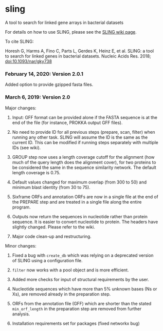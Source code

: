 # sling
A tool to search for linked gene arrays in bacterial datasets

For details on how to use SLING, please see the [SLING wiki page](https://github.com/ghoresh11/sling/wiki).

To cite SLING: 

Horesh G, Harms A, Fino C, Parts L, Gerdes K, Heinz E, et al. SLING: a tool to search for linked genes in bacterial datasets. Nucleic Acids Res. 2018; [doi:10.1093/nar/gky738](https://doi.org/10.1093/nar/gky738)

### February 14, 2020:  Version 2.0.1

Added option to provide gzipped fasta files.

### March 6, 2019:  Version 2.0

Major changes:

1. Input: GFF format can be provided alone if the FASTA sequence is at the end of the file (for instance, PROKKA output GFF files).

2. No need to provide ID for all previous steps (prepare, scan, filter) when running any other task. SLING will assume the ID is the same as the current ID. This can be modified if running steps separately with multiple IDs (see wiki). 

3. GROUP step now uses a length coverage cutoff for the alignment (how much of the query length does the alignment cover), for two proteins to be considered the same in the sequence similarity network. The default length coverage is 0.75.

4. Default values changed for maximum overlap (from 300 to 50) and minimum blast identity (from 30 to 75).

5. Sixframe ORFs and annotation ORFs are now in a single file at the end of the PREPARE step and are treated in a single file along the entire program.

6. Outputs now return the sequences in nucleotide rather than protein sequence. It is easier to convert nucleotide to protein. The headers have slightly changed. Please refer to the wiki.

7. Major code clean-up and restructuring.

Minor changes:

1. Fixed a bug with `create_db` which was relying on a deprecated version of SLING using a configuration file.

2. `filter` now works with a pool object and is more efficient.

3. Added more checks for input of structural requirements by the user.

4. Nucleotide sequences which have more than 5% unknown bases (Ns or Xs), are removed already in the preparation step.

5. ORFs from the annotation file (GFF) which are shorter than the stated `min_orf_length` in the preparation step are removed from further analysis.

6. Installation requirements set for packages (fixed networkx bug)
